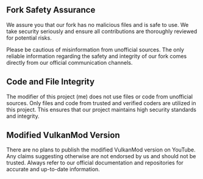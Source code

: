 ## Fork Safety Assurance

We assure you that our fork has no malicious files and is safe to use. We take security seriously and ensure all contributions are thoroughly reviewed for potential risks.

Please be cautious of misinformation from unofficial sources. The only reliable information regarding the safety and integrity of our fork comes directly from our official communication channels.

## Code and File Integrity

The modifier of this project (me) does not use files or code from unofficial sources. Only files and code from trusted and verified coders are utilized in this project. This ensures that our project maintains high security standards and integrity.

## Modified VulkanMod Version

There are no plans to publish the modified VulkanMod version on YouTube. Any claims suggesting otherwise are not endorsed by us and should not be trusted. Always refer to our official documentation and repositories for accurate and up-to-date information.
